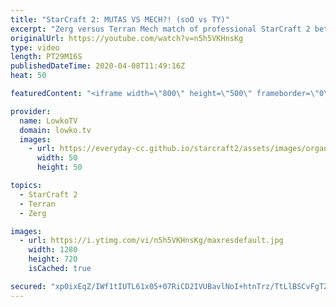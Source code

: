 ```yaml
---
title: "StarCraft 2: MUTAS VS MECH?! (soO vs TY)"
excerpt: "Zerg versus Terran Mech match of professional StarCraft 2 between soO and TY. In this game we see why Terran Mech is losing popularity as soO is going for a unit composition that on paper makes very little sense, until you realise he can mine significantly more than the Terran player and can constantly"
originalUrl: https://youtube.com/watch?v=n5h5VKHnsKg
type: video
length: PT29M16S
publishedDateTime: 2020-04-08T11:49:16Z
heat: 50

featuredContent: "<iframe width=\"800\" height=\"500\" frameborder=\"0\" src=\"https://www.youtube.com/embed/n5h5VKHnsKg\" allow=\"accelerometer; autoplay; encrypted-media; gyroscope; picture-in-picture\" allowfullscreen></iframe>"

provider:
  name: LowkoTV
  domain: lowko.tv
  images:
    - url: https://everyday-cc.github.io/starcraft2/assets/images/organizations/lowko.tv-50x50.jpg
      width: 50
      height: 50

topics:
  - StarCraft 2
  - Terran
  - Zerg

images:
  - url: https://i.ytimg.com/vi/n5h5VKHnsKg/maxresdefault.jpg
    width: 1280
    height: 720
    isCached: true

secured: "xp0ixEqZ/IWf1tIUTL61x05+07RiCD2IVUBavlNoI+htnTrz/TtLlBSCvFgTZ4qJAGwmgVGvrbBfWtjeR6QvN3ADQoDo/JOAvyLrRO4Kt8OnTKJXjYv01lEuJES1keedPnQl6wtfKq4RWOeFfSnQUa66O9vGLZayrd9i2IBocnBJUPDBQBubYMPkILEkE4Gl4BIt1ATlYatn5cxUhkvzTt5L7JZkv3qlFEzTro/JGIWIwT1azKzkNk2PVnoClXkAsgcErJs9873IwVD4VQl0GnJE9EUacZLZhSEqAhkc/0xlRsYjPUdPth3MWNZ/3i+fMJ9WmSeMmje7mg67z1EUKTMSrOlOemCCAers/Vvi2S585L/uxKNvEstoo2jlVLBIAVxVdhPMyxcwXUets+JXyUI4cX7ZyXQCAZQlMs0ohmb54rLT23f1EF5uPAcPr+Bu;ABPkhBKUXzhv84vodPYh5A=="
---
```


